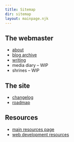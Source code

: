 ```yaml
---
title: Sitemap
dir: sitemap
layout: mainpage.njk
---
```


## The webmaster

- [about](/about)
- [blog archive](/blog)
- [writing](/writing)
- media diary – WIP
- shrines – WIP

## The site

- [changelog](/changelog)
- [roadmap](/roadmap)

## Resources

- [main resources page](/resources)
- [web development resources](/resources/dev)
